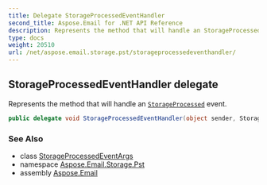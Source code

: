 ```yaml
---
title: Delegate StorageProcessedEventHandler
second_title: Aspose.Email for .NET API Reference
description: Represents the method that will handle an StorageProcessed event
type: docs
weight: 20510
url: /net/aspose.email.storage.pst/storageprocessedeventhandler/
---
```

## StorageProcessedEventHandler delegate

Represents the method that will handle an [`StorageProcessed`](../personalstorage/storageprocessed/) event.

```csharp
public delegate void StorageProcessedEventHandler(object sender, StorageProcessedEventArgs e);
```

### See Also

* class [StorageProcessedEventArgs](../storageprocessedeventargs/)
* namespace [Aspose.Email.Storage.Pst](../../aspose.email.storage.pst/)
* assembly [Aspose.Email](../../)


